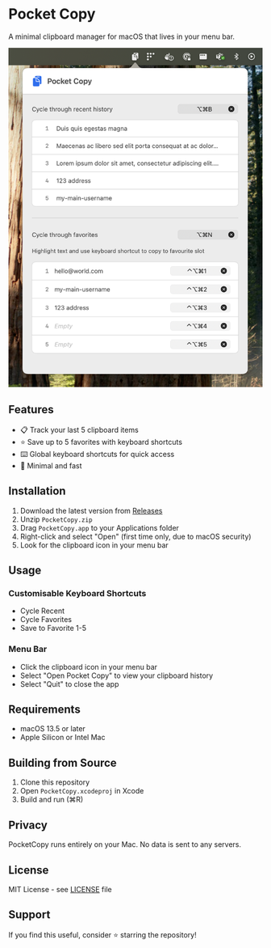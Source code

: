 # Pocket Copy

A minimal clipboard manager for macOS that lives in your menu bar.

<p align="center">
    <img src="screenshot.png" width="600">
</p>
                                    
## Features

- 📋 Track your last 5 clipboard items
- ⭐ Save up to 5 favorites with keyboard shortcuts
- ⌨️ Global keyboard shortcuts for quick access
- 🎯 Minimal and fast

## Installation

1. Download the latest version from [Releases](https://github.com/josephpballantyne/pocket-copy/releases)
2. Unzip `PocketCopy.zip`
3. Drag `PocketCopy.app` to your Applications folder
4. Right-click and select "Open" (first time only, due to macOS security)
5. Look for the clipboard icon in your menu bar

## Usage

### Customisable Keyboard Shortcuts

- Cycle Recent
- Cycle Favorites
- Save to Favorite 1-5

### Menu Bar

- Click the clipboard icon in your menu bar
- Select "Open Pocket Copy" to view your clipboard history
- Select "Quit" to close the app

## Requirements

- macOS 13.5 or later
- Apple Silicon or Intel Mac

## Building from Source

1. Clone this repository
2. Open `PocketCopy.xcodeproj` in Xcode
3. Build and run (⌘R)

## Privacy

PocketCopy runs entirely on your Mac. No data is sent to any servers.

## License

MIT License - see [LICENSE](LICENSE) file

## Support

If you find this useful, consider ⭐ starring the repository!
